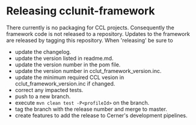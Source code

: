 # Releasing cclunit-framework

There currently is no packaging for CCL projects. Consequently the framework code is not released to a repository. 
Updates to the framework are released by tagging this repository.
When 'releasing' be sure to 
* update the changelog.
* update the version listed in readme.md.
* update the version number in the pom file.
* update the version number in cclut_framework_version.inc.
* update the minimum required CCL vesion in cclut_framework_version.inc if changed.
* correct any impacted tests.
* push to a new branch.
* execute `mvn clean test -P<profileId>` on the branch.
* tag the branch with the release number and merge to master.
* create features to add the release to Cerner's development pipelines.